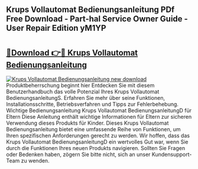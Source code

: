 ## Krups Vollautomat Bedienungsanleitung PDf Free Download - Part-hal Service Owner Guide - User Repair Edition yM1YP

# <h2><a href="http://df3k1bs.blite.top/?on=Krups+Vollautomat+Bedienungsanleitung">🔗Download 👉🔴 Krups Vollautomat Bedienungsanleitung</a></h2>

[![Krups Vollautomat Bedienungsanleitung new download](https://i.imgur.com/lujVjoI.png)](http://df3k1bs.blite.top/?on=Krups+Vollautomat+Bedienungsanleitung)
Produktbeherrschung beginnt hier Entdecken Sie mit diesem Benutzerhandbuch das volle Potenzial Ihres Krups Vollautomat BedienungsanleitungS. Erfahren Sie mehr über seine Funktionen, Installationsschritte, Betriebsverfahren und Tipps zur Fehlerbehebung. Wichtige Bedienungsanleitung Krups Vollautomat BedienungsanleitungD für Eltern Diese Anleitung enthält wichtige Informationen für Eltern zur sicheren Verwendung dieses Produkts für Kinder. Dieses Krups Vollautomat Bedienungsanleitung bietet eine umfassende Reihe von Funktionen, um Ihren spezifischen Anforderungen gerecht zu werden. Wir hoffen, dass das Krups Vollautomat BedienungsanleitungD ein wertvolles Gut war, wenn Sie durch die Funktionen Ihres neuen Produkts navigieren. Sollten Sie Fragen oder Bedenken haben, zögern Sie bitte nicht, sich an unser Kundensupport-Team zu wenden.
